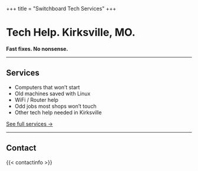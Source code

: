 +++
title = "Switchboard Tech Services"
+++

# Tech Help. Kirksville, MO.

**Fast fixes. No nonsense.**

---

## Services
- Computers that won’t start  
- Old machines saved with Linux  
- WiFi / Router help  
- Odd jobs most shops won’t touch  
- Other tech help needed in Kirksville  

[See full services →](/services/)

---

## Contact
{{< contactinfo >}}

